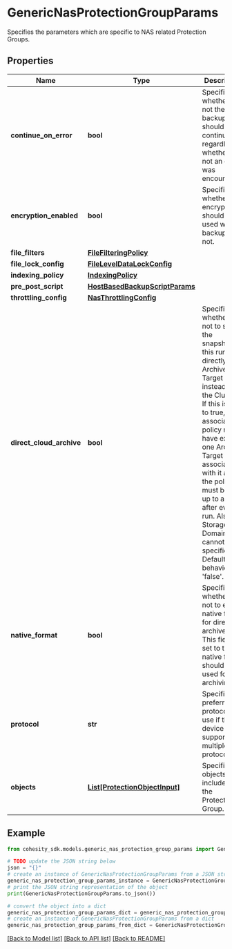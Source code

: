 # GenericNasProtectionGroupParams

Specifies the parameters which are specific to NAS related Protection Groups.

## Properties

Name | Type | Description | Notes
------------ | ------------- | ------------- | -------------
**continue_on_error** | **bool** | Specifies whether or not the backup should continue regardless of whether or not an error was encountered. | [optional] 
**encryption_enabled** | **bool** | Specifies whether the encryption should be used while backup or not. | [optional] 
**file_filters** | [**FileFilteringPolicy**](FileFilteringPolicy.md) |  | [optional] 
**file_lock_config** | [**FileLevelDataLockConfig**](FileLevelDataLockConfig.md) |  | [optional] 
**indexing_policy** | [**IndexingPolicy**](IndexingPolicy.md) |  | [optional] 
**pre_post_script** | [**HostBasedBackupScriptParams**](HostBasedBackupScriptParams.md) |  | [optional] 
**throttling_config** | [**NasThrottlingConfig**](NasThrottlingConfig.md) |  | [optional] 
**direct_cloud_archive** | **bool** | Specifies whether or not to store the snapshots in this run directly in an Archive Target instead of on the Cluster. If this is set to true, the associated policy must have exactly one Archive Target associated with it and the policy must be set up to archive after every run. Also, a Storage Domain cannot be specified. Default behavior is &#39;false&#39;. | [optional] 
**native_format** | **bool** | Specifies whether or not to enable native format for direct archive job. This field is set to true if native format should be used for archiving. | [optional] 
**protocol** | **str** | Specifies the preferred protocol to use if this device supports multiple protocols. | [optional] 
**objects** | [**List[ProtectionObjectInput]**](ProtectionObjectInput.md) | Specifies the objects to be included in the Protection Group. | 

## Example

```python
from cohesity_sdk.models.generic_nas_protection_group_params import GenericNasProtectionGroupParams

# TODO update the JSON string below
json = "{}"
# create an instance of GenericNasProtectionGroupParams from a JSON string
generic_nas_protection_group_params_instance = GenericNasProtectionGroupParams.from_json(json)
# print the JSON string representation of the object
print(GenericNasProtectionGroupParams.to_json())

# convert the object into a dict
generic_nas_protection_group_params_dict = generic_nas_protection_group_params_instance.to_dict()
# create an instance of GenericNasProtectionGroupParams from a dict
generic_nas_protection_group_params_from_dict = GenericNasProtectionGroupParams.from_dict(generic_nas_protection_group_params_dict)
```
[[Back to Model list]](../README.md#documentation-for-models) [[Back to API list]](../README.md#documentation-for-api-endpoints) [[Back to README]](../README.md)


